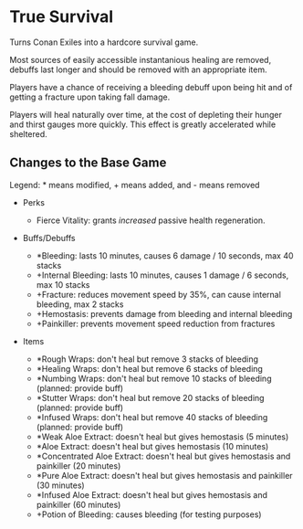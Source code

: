 True Survival
=============

Turns Conan Exiles into a hardcore survival game.

Most sources of easily accessible instantanious healing are removed,
debuffs last longer and should be removed with an appropriate item.

Players have a chance of receiving a bleeding debuff upon being hit and of
getting a fracture upon taking fall damage.

Players will heal naturally over time, at the cost of depleting their hunger and thirst gauges
more quickly. This effect is greatly accelerated while sheltered.

Changes to the Base Game
------------------------

Legend: * means modified, + means added, and - means removed

- Perks
    - Fierce Vitality: grants *increased* passive health regeneration.

- Buffs/Debuffs
    - *Bleeding: lasts 10 minutes, causes 6 damage / 10 seconds, max 40 stacks
    - +Internal Bleeding: lasts 10 minutes, causes 1 damage / 6 seconds, max 10 stacks
    - +Fracture: reduces movement speed by 35%, can cause internal bleeding, max 2 stacks
    - +Hemostasis: prevents damage from bleeding and internal bleeding
    - +Painkiller: prevents movement speed reduction from fractures

- Items
    - *Rough Wraps: don't heal but remove 3 stacks of bleeding
    - *Healing Wraps: don't heal but remove 6 stacks of bleeding
    - *Numbing Wraps: don't heal but remove 10 stacks of bleeding (planned: provide buff)
    - *Stutter Wraps: don't heal but remove 20 stacks of bleeding (planned: provide buff)
    - *Infused Wraps: don't heal but remove 40 stacks of bleeding (planned: provide buff)
    - *Weak Aloe Extract: doesn't heal but gives hemostasis (5 minutes)
    - *Aloe Extract: doesn't heal but gives hemostasis (10 minutes)
    - *Concentrated Aloe Extract: doesn't heal but gives hemostasis and painkiller (20 minutes)
    - *Pure Aloe Extract: doesn't heal but gives hemostasis and painkiller (30 minutes)
    - *Infused Aloe Extract: doesn't heal but gives hemostasis and painkiller (60 minutes)
    - +Potion of Bleeding: causes bleeding (for testing purposes)